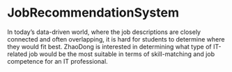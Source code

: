# JobRecommendationSystem
In today’s data-driven world, where the job descriptions are closely connected and often overlapping, it is hard for students to determine where they would fit best. ZhaoDong is interested in determining what type of IT-related job would be the most suitable in terms of skill-matching and job competence for an IT professional. 
